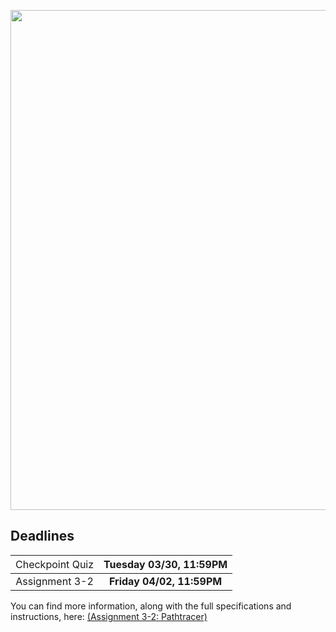 <p>
<img src="https://cs184.eecs.berkeley.edu/cs184_sp17_content/article_images/21_1.jpg" width="800px" />
</p>

## Deadlines

| <span style="font-weight:normal">Checkpoint Quiz</span> | **Tuesday 03/30, 11:59PM** |
|:-------------------------------------------------------:|:--------------------------:|
|  <span style="font-weight:normal">Assignment 3-2</span>   | **Friday 04/02, 11:59PM** |

You can find more information, along with the full specifications and instructions, here: [(Assignment 3-2: Pathtracer)](https://cs184.eecs.berkeley.edu/sp21/docs/proj3-2)

